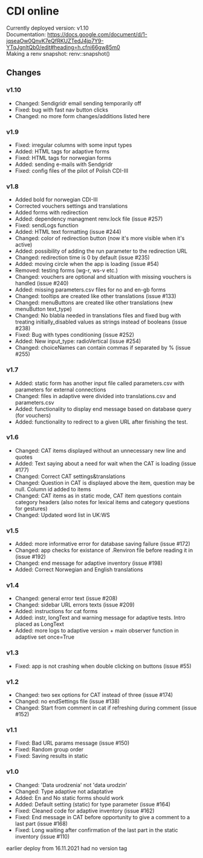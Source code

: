 # CDI online
Currently deployed version: v1.10 <br>
Documentation: https://docs.google.com/document/d/1-jqseaOw0QnvK7eQfRKUZTedJ4jp7Y9-YTqJgnltQb0/edit#heading=h.cfni66gw85m0 <br>
Making a renv snapshot: renv::snapshot()

## Changes

### v1.10

* Changed: Sendigridr email sending temporarily off
* Fixed: bug with fast nav button clicks
* Changed: no more form changes/additions listed here

### v1.9
* Fixed: irregular columns with some input types
* Added: HTML tags for adaptive forms
* Fixed: HTML tags for norwegian forms
* Added: sending e-mails with Sendgridr
* Fixed: config files of the pilot of Polish CDI-III

### v1.8
* Added bold for norwegian CDI-III
* Corrected vouchers settings and translations
* Added forms with redirection
* Added: dependency managment renv.lock file (issue #257)
* Fixed: sendLogs function
* Added: HTML text formatting (issue #244)
* Changed: color of redirection button (now it's more visible when it's active)
* Added: possibility of adding the run parameter to the redirection URL
* Changed: redirection time is 0 by default (issue #235)
* Added: moving circle when the app is loading (issue #54)
* Removed: testing forms (wg-r, ws-v etc.)
* Changed: vouchers are optional and situation with missing vouchers is handled (issue #240)
* Added: missing parameters.csv files for no and en-gb forms
* Changed: tooltips are created like other translations (issue #133)
* Changed: menuButtons are created like other translations (new menuButton text_type)
* Changed: No blabla needed in translations files and fixed bug with treating 
initially_disabled values as strings instead of booleans (issue #238)
* Fixed: Bug with types conditioning (issue #252)
* Added: New input_type: radioVertical (issue #254)
* Changed: choiceNames can contain commas if separated by % (issue #255)

### v1.7
* Added: static form has another input file called parameters.csv with parameters for external connections 
* Changed: files in adaptive were divided into translations.csv and parameters.csv
* Added: functionality to display end message based on database query (for vouchers)
* Added: functionality to redirect to a given URL after finishing the test.

### v1.6
* Changed: CAT items displayed without an unnecessary new line and quotes
* Added: Text saying about a need for wait when the CAT is loading (issue #177)
* Changed: Correct CAT settings&translations
* Changed: Question in CAT is displayed above the item, question may be null. Column id added to items
* Changed: CAT items as in static mode, CAT item questions contain category headers
(also notes for lexical items and category questions for gestures)
* Changed: Updated word list in UK:WS

### v1.5
* Added: more informative error for database saving failure (issue #172)
* Changed: app checks for existance of .Renviron file before reading it in (issue #192)
* Changed: end message for adaptive inventory (issue #198)
* Added: Correct Norwegian and English translations


### v1.4
* Changed: general error text (issue #208)
* Changed: sidebar URL errors texts (issue #209)
* Added: instructions for cat forms
* Added: instr, longText and warning message for adaptive tests. Intro placed as LongText
* Added: more logs to adaptive version + main observer function in adaptive set once=True

### v1.3
* Fixed: app is not crashing when double clicking on buttons (issue #55)

### v1.2
* Changed: two sex options for CAT instead of three (issue #174)
* Changed: no endSettings file (issue #138)
* Changed: Start from comment in cat if refreshing during comment (issue #152)

### v1.1
* Fixed: Bad URL params message (issue #150)
* Fixed: Random group order
* Fixed: Saving results in static

### v1.0
* Changed: 'Data urodzenia' not 'data urodzin'
* Changed: Type adaptive not adaptative
* Added: En and No static forms should work
* Added: Default setting (static) for type parameter (issue #164)
* Fixed: Cleaned code for adaptive inventory (issue #162)
* Fixed: End message in CAT before opportunity to give a comment to a last part (issue #168)
* Fixed: Long waiting after confirmation of the last part in the static inventory (issue #110)

earlier deploy from 16.11.2021 had no version tag

